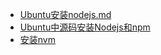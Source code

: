 - <a href="Ubuntu安装nodejs.md.md">Ubuntu安装nodejs.md</a>
- <a href="Ubuntu中源码安装Nodejs和npm.md">Ubuntu中源码安装Nodejs和npm</a>
- <a href="安装nvm.md">安装nvm</a>

